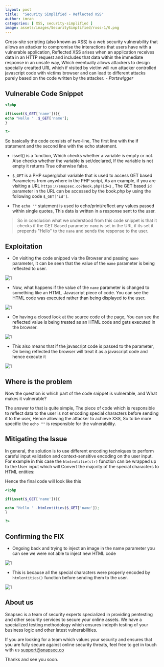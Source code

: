 ```yaml
---
layout: post
title:  "Security Simplified - Reflected XSS"
author: imran
categories: [ XSS, security-simplified ]
image: assets/images/SecuritySimplified/rxss-1/0.png
---
```






Cross-site scripting (also known as XSS) is a web security vulnerability that allows an attacker to compromise the interactions that users have with a vulnerable application, Reflected XSS arises when an application receives data in an HTTP request and includes that data within the immediate response in an unsafe way, Which eventually allows attackers to design specially creafted URL which if visited by victim will run attacker controlled javascript code with victims browser and can lead to different attacks purely based on the code written by the attacker. _- Portswigger_


## Vulnerable Code Snippet


```php
<?php

if(isset($_GET['name'])){
echo "Hello " .$_GET['name'];
}

?>

```

So basically the code consists of two-line, The first line with the if statement and the second line with the echo statement. 

- isset() is a function, Which checks whether a variable is empty or not. Also checks whether the variable is set/declared, If the variable is not empty it returns True otherwise false.


- `$_GET` is a PHP superglobal variable that is used to access GET based Parameters from anywhere in the PHP script, As an example, if you are visiting a URL `https://snapsec.co?book.php?id=1` , The GET based `id` parameter in the URL can be accessed by the book.php by using the following code `$_GET['id']`.

- The `echo ""` statement is used to echo/print/reflect any values passed within single quotes, This data is written in a response sent to the user.


> So in conclusion what we understood from this code snippet is that it checks if the GET Based parameter `name` is set in the URL if its set it prepends "Hello" to the `name` and sends the response to the user.

## Exploitation

- On visiting the code snipped via the Browser and passing `name` parameter, It can be seen that the value of the `name` parameter is being reflected to user.

![1](/blog/assets/images/SecuritySimplified/rxss-1/1.png)



- Now, what happens if the value of the `name` parameter is changed to something like an HTML, Javascript piece of code. You can see the HTML code was executed rather than being displayed to the user.

![1](/blog/assets/images/SecuritySimplified/rxss-1/2.png)



- On having a closed look at the source code of the page, You can see the reflected value is being treated as an HTML code and gets executed in the browser.


![1](/blog/assets/images/SecuritySimplified/rxss-1/3.png)




- This also means that if the javascript code is passed to the parameter, On being reflected the browser will treat it as a javascript code and hence execute it

![1](/blog/assets/images/SecuritySimplified/rxss-1/4.png)



## Where is the problem

Now the question is which part of the code snippet is vulnerable, and What makes it vulnerable?

The answer to that is quite simple, The piece of code which is responsible to reflect data to the user is not encoding special characters before sending it to the user, Hence allowing the attacker to achieve XSS, So to be more specific the `echo ""` is responsible for the vulnerability.


## Mitigating the Issue

In general, the solution is to use different encoding techniques to perform careful input validation and context-sensitive encoding on the user input. For example in this case the `htmlentitie(str)` function can be wrapped up to the User input which will Convert the majority of the special characters to HTML entities:




Hence the final code will look like this

```php
<?php

if(isset($_GET['name'])){

echo "Hello " .htmlentities($_GET['name']);
}

?>
```


## Confirming the FIX

- Ongoing back and trying to inject an image in the name parameter you can see we were not able to inject new HTML code

![1](/blog/assets/images/SecuritySimplified/rxss-1/5.png)


- This is because all the special characters were properly encoded by `htmlentities()` function before sending them to the user.

![1](/blog/assets/images/SecuritySimplified/rxss-1/6.png)


## About us
Snapsec is a team of security experts specialized in providing pentesting and other security services to secure your online assets. We have a specialized testing methodology which ensures indepth testing of your business logic and other latest vulnerabilities.

If you are looking for a team which values your security and ensures that you are fully secure against online security threats, feel free to get in touch with us [support@snapsec.co](mailto:support@snapsec.co)

Thanks and see you soon.




